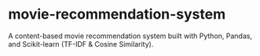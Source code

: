 # movie-recommendation-system
A content-based movie recommendation system built with Python, Pandas, and Scikit-learn (TF-IDF &amp; Cosine Similarity).
